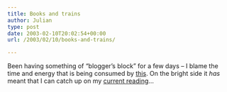 ```yaml
---
title: Books and trains
author: Julian
type: post
date: 2003-02-10T20:02:54+00:00
url: /2003/02/10/books-and-trains/

---
```

Been having something of &#8220;blogger&#8217;s block&#8221; for a few days &#8211; I blame the time and energy that is being consumed by [this][1]. On the bright side it _has_ meant that I can catch up on my [current reading][2]&#8230;

 [1]: http://news.bbc.co.uk/1/hi/england/2738337.stm "BBC NEWS | England | Central Line woes to continue"
 [2]: https://www.synesthesia.co.uk/library/archives/cat_current_reading.php "link to my current reading list"
